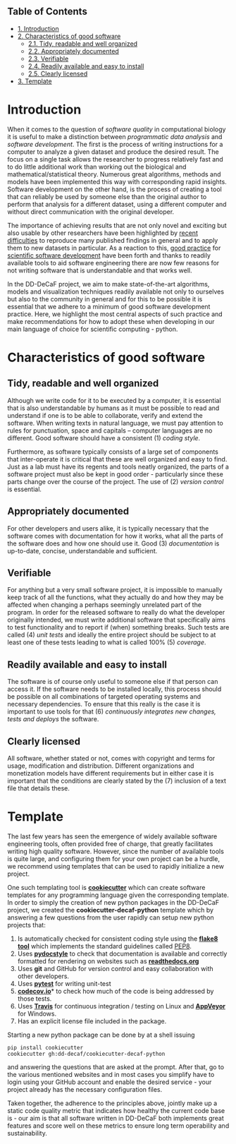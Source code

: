 <div id="table-of-contents">
<h2>Table of Contents</h2>
<div id="text-table-of-contents">
<ul>
<li><a href="#orgheadline1">1. Introduction</a></li>
<li><a href="#orgheadline7">2. Characteristics of good software</a>
<ul>
<li><a href="#orgheadline2">2.1. Tidy, readable and well organized</a></li>
<li><a href="#orgheadline3">2.2. Appropriately documented</a></li>
<li><a href="#orgheadline4">2.3. Verifiable</a></li>
<li><a href="#orgheadline5">2.4. Readily available and easy to install</a></li>
<li><a href="#orgheadline6">2.5. Clearly licensed</a></li>
</ul>
</li>
<li><a href="#orgheadline8">3. Template</a></li>
</ul>
</div>
</div>


# Introduction<a id="orgheadline1"></a>

When it comes to the question of *software quality* in computational biology it is useful to make a distinction between *programmatic data analysis* and *software development*. The first is the process of writing instructions for a computer to analyze a given dataset and produce the desired result. The focus on a single task allows the researcher to progress relatively fast and to do little additional work than working out the biological and mathematical/statistical theory. Numerous great algorithms, methods and models have been implemented this way with corresponding rapid insights. Software development on the other hand, is the process of creating a tool that can reliably be used by someone else than the original author to perform that analysis for a different dataset, using a different computer and without direct communication with the original developer. 

The importance of achieving results that are not only novel and exciting but also usable by other researchers have been highlighted by [recent difficulties](http://science.sciencemag.org/content/334/6060/1226) to reproduce many published findings in general and to apply them to new datasets in particular. As a reaction to this, [good practice](http://journals.plos.org/ploscompbiol/article?id=10.1371/journal.pcbi.1002802) for [scientific software development](http://journals.plos.org/plosbiology/article?id=10.1371/journal.pbio.1001745) have been forth and thanks to readily available tools to aid software engineering there are now few reasons for not writing software that is understandable and that works well.

In the DD-DeCaF project, we aim to make state-of-the-art algorithms, models and visualization techniques readily available not only to ourselves but also to the community in general and for this to be possible it is essential that we adhere to a minimum of good software development practice. Here, we highlight the most central aspects of such practice and make recommendations for how to adopt these when developing in our main language of choice for scientific computing - python.

# Characteristics of good software<a id="orgheadline7"></a>

## Tidy, readable and well organized<a id="orgheadline2"></a>

Although we write code for it to be executed by a computer, it is essential that is also understandable by humans as it must be possible to read and understand if one is to be able to collaborate, verify and extend the software. When writing texts in natural language, we must pay attention to rules for punctuation, space and capitals &#x2013; computer languages are no different. Good software should have a consistent (1) *coding style*.

Furthermore, as software typically consists of a large set of components that inter-operate it is critical that these are well organized and easy to find. Just as a lab must have its regents and tools neatly organized, the parts of a software project must also be kept in good order - particularly since these parts change over the course of the project. The use of (2) *version control* is essential.

## Appropriately documented<a id="orgheadline3"></a>

For other developers and users alike, it is typically necessary that the software comes with documentation for how it works, what all the parts of the software does and how one should use it. Good (3) *documentation* is up-to-date, concise, understandable and sufficient.

## Verifiable<a id="orgheadline4"></a>

For anything but a very small software project, it is impossible to manually keep track of all the functions, what they actually do and how they may be affected when changing a perhaps seemingly unrelated part of the program. In order for the released software to really do what the developer originally intended, we must write additional software that specifically aims to test functionality and to report if (when) something breaks. Such tests are called (4) *unit tests* and ideally the entire project should be subject to at least one of these tests leading to what is called 100% (5) *coverage*. 

## Readily available and easy to install<a id="orgheadline5"></a>

The software is of course only useful to someone else if that person can access it. If the software needs to be installed locally, this process should be possible on all combinations of targeted operating systems and necessary dependencies. To ensure that this really is the case it is important to use tools for that (6) *continuously integrates new changes, tests and deploys* the software.

## Clearly licensed<a id="orgheadline6"></a>

All software, whether stated or not, comes with copyright and terms for usage, modification and distribution. Different organizations and monetization models have different requirements but in either case it is important that the conditions are clearly stated by the (7) inclusion of a text file that details these.

# Template<a id="orgheadline8"></a>

The last few years has seen the emergence of widely available software engineering tools, often provided free of charge, that greatly facilitates writing high quality software. However, since the number of available tools is quite large, and configuring them for your own project can be a hurdle, we recommend using templates that can be used to rapidly initialize a new project.

One such templating tool is [**cookiecutter**](https://github.com/audreyr/cookiecutter) which can create software templates for any programming language given the corresponding template. In order to simply the creation of new python packages in the DD-DeCaF project, we created the **cookiecutter-decaf-python** template which by answering a few questions from the user rapidly can setup new python projects that:

1.  Is automatically checked for consistent coding style using the
    [**flake8 tool**](http://flake8.pycqa.org/en/latest/) which implements the standard
    guidelines called [PEP8](https://www.python.org/dev/peps/pep-0008/).
2.  Uses [**pydocstyle**](https://github.com/PyCQA/pydocstyle) to check that documentation is available and
    correctly formatted for rendering on websites such as
    [**readthedocs.org**](https://readthedocs.org/)
3.  Uses **git** and GitHub for version control and easy collaboration with
    other developers.
4.  Uses [**pytest**](http://docs.pytest.org/en/latest/) for writing unit-test
5.  [**codecov.io**](https://codecov.io)\* to check how much of the
    code is being addressed by those tests.
6.  Uses [**Travis**](https://travis-ci.org/) for continuous integration /
    testing on Linux and [**AppVeyor**](https://ci.appveyor.com/) for Windows.
7.  Has an explicit license file included in the package.

Starting a new python package can be done by at a shell issuing

    pip install cookiecutter
    cookiecutter gh:dd-decaf/cookiecutter-decaf-python

and answering the questions that are asked at the prompt. After that, go to the various mentioned websites and in most cases you simplify have to login using your GitHub account and enable the desired service - your project already has the necessary configuration files.

Taken together, the adherence to the principles above, jointly make up a static code quality metric that indicates how healthy the current code base is - our aim is that all software written in DD-DeCaF both implements great features and score well on these metrics to ensure long term operability and sustainability.
